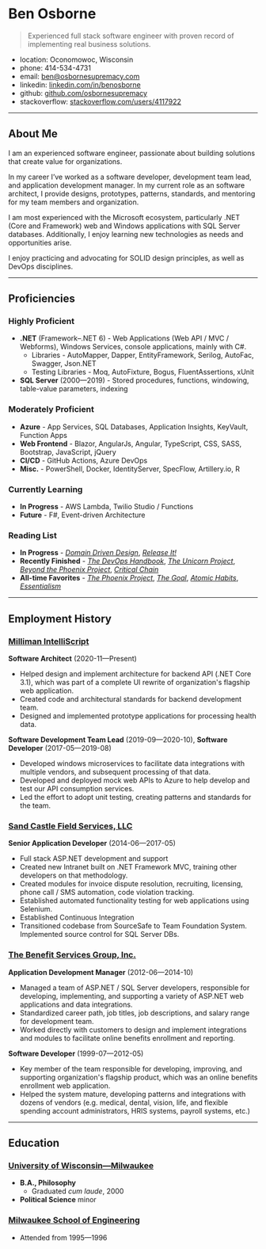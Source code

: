 # Ben Osborne

> Experienced full stack software engineer with proven record of implementing real business solutions.

* location: Oconomowoc, Wisconsin
* phone: 414-534-4731
* email: ben@osbornesupremacy.com
* linkedin: [linkedin.com/in/benosborne](http://linkedin.com/in/benosborne)
* github: [github.com/osbornesupremacy](https://github.com/osbornesupremacy)
* stackoverflow: [stackoverflow.com/users/4117922](https://stackoverflow.com/users/4117922)

---

## About Me

I am an experienced software engineer, passionate about building solutions that create value for organizations.

In my career I’ve worked as a software developer, development team lead, and application development manager. In my current role as an software architect, I provide designs, prototypes, patterns, standards, and mentoring for my team members and organization.

I am most experienced with the Microsoft ecosystem, particularly .NET (Core and Framework) web and Windows applications with SQL Server databases. Additionally, I enjoy learning new technologies as needs and opportunities arise.

I enjoy practicing and advocating for SOLID design principles, as well as DevOps disciplines.

---

## Proficiencies

### Highly Proficient

* **.NET** (Framework–.NET 6) - Web Applications (Web API / MVC / Webforms), Windows Services, console applications, mainly with C#.
    * Libraries - AutoMapper, Dapper, EntityFramework, Serilog, AutoFac, Swagger, Json.NET
    * Testing Libraries - Moq, AutoFixture, Bogus, FluentAssertions, xUnit
* **SQL Server** (2000—2019) - Stored procedures, functions, windowing, table-value parameters, indexing

### Moderately Proficient

* **Azure** - App Services, SQL Databases, Application Insights, KeyVault, Function Apps
* **Web Frontend** - Blazor, AngularJs, Angular, TypeScript, CSS, SASS, Bootstrap, JavaScript, jQuery
* **CI/CD** - GitHub Actions, Azure DevOps
* **Misc.** -  PowerShell, Docker, IdentityServer, SpecFlow, Artillery.io, R

### Currently Learning

* **In Progress** - AWS Lambda, Twilio Studio / Functions
* **Future** - F#, Event-driven Architecture

### Reading List

* **In Progress** - [_Domain Driven Design_](https://read.amazon.com/kp/embed?asin=B00794TAUG&preview=newtab&linkCode=kpe&ref_=cm_sw_r_kb_dp_X2G7T7Z12HT6FVK848N8), [_Release It!_](https://read.amazon.com/kp/embed?asin=B079YWMY2V&preview=newtab&linkCode=kpe&ref_=cm_sw_r_kb_dp_C2M2ZDFEH5SE5A1C0J4R)
* **Recently Finished** - [_The DevOps Handbook_](https://read.amazon.com/kp/embed?asin=B01M9ASFQ3&preview=newtab&linkCode=kpe&ref_=cm_sw_r_kb_dp_25Z3JGNSJDS3E0RBEZ1Z), [_The Unicorn Project_](https://read.amazon.com/kp/embed?asin=B07QT9QR41&preview=newtab&linkCode=kpe&ref_=cm_sw_r_kb_dp_YZ41FGQGKTH5PTY3TRDT), [_Beyond the Phoenix Project_](https://www.amazon.com/Beyond-Phoenix-Project-audiobook/dp/B07B76MQNY/ref=sr_1_1?crid=2RU68C47LUCPD&keywords=beyond+the+phoenix+project&qid=1636596734&s=books&sprefix=beyond+the+phoe%2Cstripbooks%2C159&sr=1-1), [_Critical Chain_](https://read.amazon.com/kp/embed?asin=B002LHRM2E&preview=newtab&linkCode=kpe&ref_=cm_sw_r_kb_dp_3ZVGEH7EJ8QTMWA23HPN)
* **All-time Favorites** - [_The Phoenix Project_](https://read.amazon.com/kp/embed?asin=B078Y98RG8&preview=newtab&linkCode=kpe&ref_=cm_sw_r_kb_dp_RYQXTGTJ8WN9Q6GPSYXJ), [_The Goal_](https://read.amazon.com/kp/embed?asin=B002LHRM2O&preview=newtab&linkCode=kpe&ref_=cm_sw_r_kb_dp_QBBV7GKKV7NBX6ZYSWSQ), [_Atomic Habits_](https://read.amazon.com/kp/embed?asin=B002LHRM2O&preview=newtab&linkCode=kpe&ref_=cm_sw_r_kb_dp_QBBV7GKKV7NBX6ZYSWSQ), [_Essentialism_](https://read.amazon.com/kp/embed?asin=B00G1J1D28&preview=newtab&linkCode=kpe&ref_=cm_sw_r_kb_dp_9DBHQ55W20SQZPBKTDEC)

---

## Employment History

### [Milliman IntelliScript](https://www.rxhistories.com/)

**Software Architect** (2020-11—Present)

* Helped design and implement architecture for backend API (.NET Core 3.1), which was part of a complete UI rewrite of organization's flagship web application.
* Created code and architectural standards for backend development team.
* Designed and implemented prototype applications for processing health data.

**Software Development Team Lead** (2019-09—2020-10), **Software Developer** (2017-05—2019-08)

* Developed windows microservices to facilitate data integrations with multiple vendors, and subsequent processing of that data.
* Developed and deployed mock web APIs to Azure to help develop and test our API consumption services.
* Led the effort to adopt unit testing, creating patterns and standards for the team.

### [Sand Castle Field Services, LLC](https://www.sandcastlefs.com/)

**Senior Application Developer** (2014-06—2017-05)

* Full stack ASP.NET development and support
* Created new Intranet built on .NET Framework MVC, training other developers on that methodology.
* Created modules for invoice dispute resolution, recruiting, licensing, phone call / SMS automation, code violation tracking.
* Established automated functionality testing for web applications using Selenium.
* Established Continuous Integration
* Transitioned codebase from SourceSafe to Team Foundation System. Implemented source control for SQL Server DBs.

### [The Benefit Services Group, Inc.](http://bsg.com/)

**Application Development Manager** (2012-06—2014-10)

* Managed a team of ASP.NET / SQL Server developers, responsible for developing, implementing, and supporting a variety of ASP.NET web applications and data integrations.
* Standardized career path, job titles, job descriptions, and salary range for development team.
* Worked directly with customers to design and implement integrations and modules to facilitate online benefits enrollment and reporting.

**Software Developer** (1999-07—2012-05)

* Key member of the team responsible for developing, improving, and supporting organization's flagship product, which was an online benefits enrollment web application.
* Helped the system mature, developing patterns and integrations with dozens of vendors (e.g. medical, dental, vision, life, and flexible spending account administrators, HRIS systems, payroll systems, etc.)

---

## Education

### [University of Wisconsin—Milwaukee](https://uwm.edu/)

* **B.A., Philosophy**
    * Graduated _cum laude_, 2000
* **Political Science** minor

### [Milwaukee School of Engineering](https://www.msoe.edu/)

* Attended from 1995—1996
